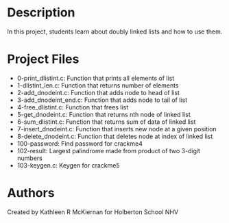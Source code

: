 # Description
In this project, students learn about doubly linked lists and how to use them.

# Project Files
- 0-print_dlistint.c: Function that prints all elements of list
- 1-dlistint_len.c: Function that returns number of elements
- 2-add_dnodeint.c: Function that adds node to head of list
- 3-add_dnodeint_end.c: Function that adds node to tail of list
- 4-free_dlistint.c: Function that frees list
- 5-get_dnodeint.c: Function that returns nth node of linked list
- 6-sum_dlistint.c: Function that returns sum of data of linked list
- 7-insert_dnodeint.c: Function that inserts new node at a given position
- 8-delete_dnodeint.c: Function that deletes node at index of linked list
- 100-password: Find password for crackme4
- 102-result: Largest palindrome made from product of two 3-digit numbers
- 103-keygen.c: Keygen for crackme5

# Authors
Created by Kathleen R McKiernan for Holberton School NHV